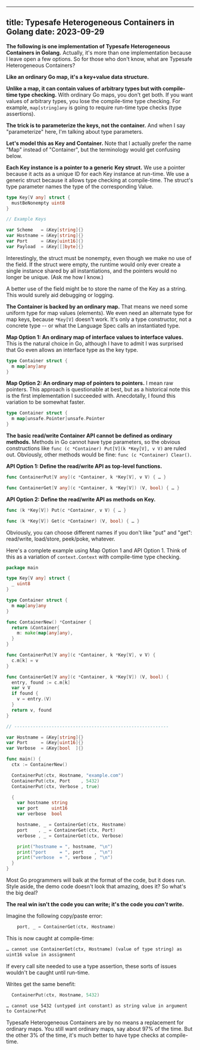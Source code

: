 
---
title: Typesafe Heterogeneous Containers in Golang
date:  2023-09-29
---

__The following is one implementation of Typesafe Heterogeneous Containers in Golang.__  Actually, it's more than one implementation because I leave open a few options.  So for those who don't know, what are Typesafe Heterogeneous Containers?


__Like an ordinary Go map, it's a key+value data structure.__

__Unlike a map, it can contain values of arbitrary types but with compile-time type checking.__  With ordinary Go maps, you don't get both.  If you want values of arbitrary types, you lose the compile-time type checking.  For example, `map[string]any` is going to require run-time type checks (type assertions).

__The trick is to parameterize the keys, not the container.__  And when I say "parameterize" here, I'm talking about type parameters.

__Let's model this as Key and Container.__  Note that I actually prefer the name "Map" instead of "Container", but the terminology would get confusing below.

__Each Key instance is a pointer to a generic Key struct.__  We use a pointer because it acts as a unique ID for each Key instance at run-time.  We use a generic struct because it allows type checking at compile-time.  The struct's type parameter names the type of the corresponding Value.

```go
type Key[V any] struct {
  mustBeNonempty uint8
}

// Example Keys

var Scheme   = &Key[string]{}
var Hostname = &Key[string]{}
var Port     = &Key[uint16]{}
var Payload  = &Key[[]byte]{}
```

Interestingly, the struct must be nonempty, even though we make no use of the field.  If the struct were empty, the runtime would only ever create a single instance shared by all instantiations, and the pointers would no longer be unique.  (Ask me how I know.)

A better use of the field might be to store the name of the Key as a string.  This would surely aid debugging or logging.

__The Container is backed by an ordinary map.__  That means we need some uniform type for map values (elements).  We even need an alternate type for map keys, because `*Key[V]` doesn't work.  It's only a type constructor, not a concrete type -- or what the Language Spec calls an instantiated type.

__Map Option 1:  An ordinary map of interface values to interface values.__  This is the natural choice in Go, although I have to admit I was surprised that Go even allows an interface type as the key type.

```go
type Container struct {
  m map[any]any
}
```

__Map Option 2:  An ordinary map of pointers to pointers.__  I mean raw pointers.  This approach is questionable at best, but as a historical note this is the first implementation I succeeded with.  Anecdotally, I found this variation to be somewhat faster.

```go
type Container struct {
  m map[unsafe.Pointer]unsafe.Pointer
}
```



__The basic read/write Container API cannot be defined as ordinary methods.__  Methods in Go cannot have type parameters, so the obvious constructions like `func (c *Container) Put[V](k *Key[V], v V)` are ruled out.  Obviously, other methods would be fine: `func (c *Container) Clear()`.

__API Option 1:  Define the read/write API as top-level functions.__

```go
func ContainerPut[V any](c *Container, k *Key[V], v V) { … }

func ContainerGet[V any](c *Container, k *Key[V]) (V, bool) { … }
```

__API Option 2:  Define the read/write API as methods on Key.__

```go
func (k *Key[V]) Put(c *Container, v V) { … }

func (k *Key[V]) Get(c *Container) (V, bool) { … }
```

Obviously, you can choose different names if you don't like "put" and "get": read/write, load/store, peek/poke, whatever.

Here's a complete example using Map Option 1 and API Option 1.  Think of this as a variation of `context.Context` with compile-time type checking.

```go
package main

type Key[V any] struct {
  _ uint8
}

type Container struct {
  m map[any]any
}

func ContainerNew() *Container {
  return &Container{
    m: make(map[any]any),
  }
}

func ContainerPut[V any](c *Container, k *Key[V], v V) {
  c.m[k] = v
}

func ContainerGet[V any](c *Container, k *Key[V]) (V, bool) {
  entry, found := c.m[k]
  var v V
  if found {
    v = entry.(V)
  }
  return v, found
}

// ----------------------------------------------------------

var Hostname = &Key[string]{}
var Port     = &Key[uint16]{}
var Verbose  = &Key[bool  ]{}

func main() {
  ctx := ContainerNew()

  ContainerPut(ctx, Hostname, "example.com")
  ContainerPut(ctx, Port    , 5432)
  ContainerPut(ctx, Verbose , true)

  {
    var hostname string
    var port     uint16
    var verbose  bool

    hostname, _ = ContainerGet(ctx, Hostname)
    port    , _ = ContainerGet(ctx, Port)
    verbose , _ = ContainerGet(ctx, Verbose)

    print("hostname = ", hostname, "\n")
    print("port     = ", port    , "\n")
    print("verbose  = ", verbose , "\n")
  }
}
```

Most Go programmers will balk at the format of the code, but it does run.  Style aside, the demo code doesn't look that amazing, does it?  So what's the big deal?

__The real win isn't the code you can write; it's the code you ***can't*** write.__

Imagine the following copy/paste error:

```go
    port, _ = ContainerGet(ctx, Hostname)
```

This is now caught at compile-time:

```txt
… cannot use ContainerGet(ctx, Hostname) (value of type string) as
uint16 value in assignment
```

If every call site needed to use a type assertion, these sorts of issues wouldn't be caught until run-time.

Writes get the same benefit:

```go
  ContainerPut(ctx, Hostname, 5432)
```

```txt
… cannot use 5432 (untyped int constant) as string value in argument
to ContainerPut
```

Typesafe Heterogeneous Containers are by no means a replacement for ordinary maps.  You still want ordinary maps, say about 97% of the time.  But the other 3% of the time, it's much better to have type checks at compile-time.




